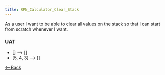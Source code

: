 ```yaml
---
title: RPN_Calculator_Clear_Stack
---
```

As a user I want to be able to clear all values on the stack so that I can start from scratch whenever I want.

### UAT
* [] <clear> --> []
* [5, 4, 3] <clear> --> []

[<--Back]({{site.pagesurl}}/RPN_Calculator)
